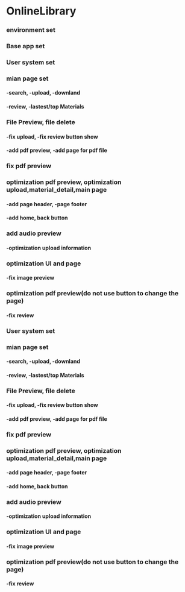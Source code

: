 # OnlineLibrary
### environment set
### Base app set
### User system set
### mian page set
#### -search, -upload, -downland
#### -review, -lastest/top Materials
### File Preview, file delete
#### -fix upload, -fix review button show 
#### -add pdf preview, -add page for pdf file
### fix pdf preview
### optimization pdf preview, optimization upload,material_detail,main page
#### -add page header, -page footer
#### -add home, back button
### add audio preview
#### -optimization upload information
### optimization UI and page
#### -fix image preview
### optimization pdf preview(do not use button to change the page)
#### -fix review
### User system set
### mian page set
#### -search, -upload, -downland
#### -review, -lastest/top Materials
### File Preview, file delete
#### -fix upload, -fix review button show 
#### -add pdf preview, -add page for pdf file
### fix pdf preview
### optimization pdf preview, optimization upload,material_detail,main page
#### -add page header, -page footer
#### -add home, back button
### add audio preview
#### -optimization upload information
### optimization UI and page
#### -fix image preview
### optimization pdf preview(do not use button to change the page)
#### -fix review